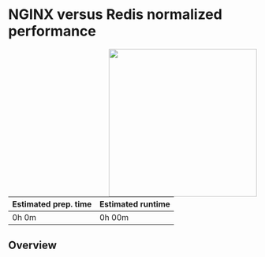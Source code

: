 # NGINX versus Redis normalized performance

<img align="right" src="../../plots/fig-07_nginx-redis-normalized.svg" width="300" />

| Estimated prep. time | Estimated runtime |
| -------------------- | ----------------- |
| 0h 0m                | 0h 00m            |

## Overview

